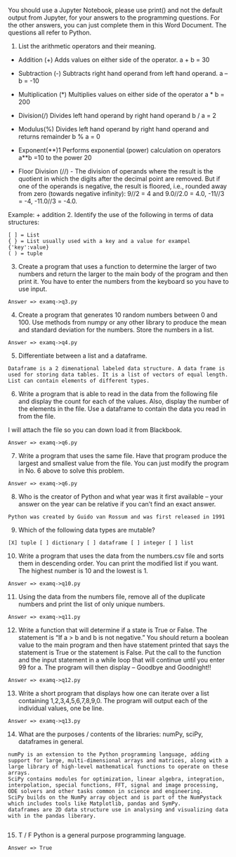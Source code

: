 You should use a Jupyter Notebook, please use print() and not the default output from Jupyter, for your answers to the programming questions.  For the other answers, you can just complete them in this Word Document.  The questions all refer to Python.

1. List the arithmetic operators and their meaning.
+ Addition (+) Adds values on either side of the operator. a + b = 30
- Subtraction (-) Subtracts right hand operand from left hand operand.  a – b = -10
* Multiplication (\*)  Multiplies values on either side of the operator  a * b = 200

* Division(/)  Divides left hand operand by right hand operand b / a = 2
* Modulus(%) Divides left hand operand by right hand operand and returns remainder b % a = 0
* Exponent(\*\*)1 Performs exponential (power) calculation on operators a**b =10 to the power 20
*  Floor Division (//) - The division of operands where the result is the quotient in which the digits after the decimal point are removed. But if one of the operands is negative, the result is floored, i.e., rounded away from zero (towards negative infinity):  9//2 = 4 and 9.0//2.0 = 4.0, -11//3 = -4, -11.0//3 = -4.0. 

Example: +  addition
2. Identify the use of the following in terms of data structures:
```
[ ] = List
{ } = List usually used with a key and a value for exampel {'key':value}
( ) = tuple
```
3. Create a program that uses a function to determine the larger of two numbers and return the larger to the main body of the program and then print it.  You have to enter the numbers from the keyboard so you have to use input.
```
Answer => examq->q3.py
```
4. Create a program that generates 10 random numbers between 0 and 100.  Use methods from numpy or any other library to produce the mean and standard deviation for the numbers.  Store the numbers in a list.
```
Answer => examq->q4.py
```
5. Differentiate between a list and a dataframe.

```
Dataframe is a 2 dimenational labeled data structure. A data frame is used for storing data tables. It is a list of vectors of equal length. List can contain elements of different types.
```
 

6. Write a program that is able to read in the data from the following file and display the count for each of the values.  Also, display the number of the elements in the file.  Use a dataframe to contain the data you read in from the file.

I will attach the file so you can down load it from Blackbook.

```
Answer => examq->q6.py
```


7. Write a program that uses the same file.  Have that program produce the largest and smallest value from the file.  You can just modify the program in No. 6 above to solve this problem.

```
Answer => examq->q6.py
```



8. Who is the creator of Python and what year was it first available – your answer on the year can be relative if you can’t find an exact answer.

```
Python was created by Guido van Rossum and was first released in 1991
```

9. Which of the following data types are mutable?
```
[X] tuple [ ] dictionary [ ] dataframe [ ] integer [ ] list
```
10. Write a program that uses the data from the numbers.csv file and sorts them in descending order.  You can print the modified list if you want.  The highest number is 10 and the lowest is 1.

```
Answer => examq->q10.py
```


11. Using the data from the numbers file, remove all of the duplicate numbers and print the list of only unique numbers.

```
Answer => examq->q11.py
```


12. Write a function that will determine if a state is True or False.   The statement is “If a > b and b is not negative.”  You should return a boolean value to the main program and then have statement printed that says the statement is True or the statement is False.  Put the call to the function and the input statement in a while loop that will continue until you enter 99 for a.  The program will then display – Goodbye and Goodnight!!

```
Answer => examq->q12.py
```


13. Write a short program that displays how one can iterate over a list containing 1,2,3,4,5,6,7,8,9,0.
The program will output each of the individual values, one be line.

```
Answer => examq->q13.py
```


14. What are the purposes / contents of the libraries: numPy, sciPy, dataframes in general.

```
numPy is an extension to the Python programming language, adding support for large, multi-dimensional arrays and matrices, along with a large library of high-level mathematical functions to operate on these arrays. 
SciPy contains modules for optimization, linear algebra, integration, interpolation, special functions, FFT, signal and image processing, ODE solvers and other tasks common in science and engineering.
SciPy builds on the NumPy array object and is part of the NumPystack which includes tools like Matplotlib, pandas and SymPy. 
dataframes are 2D data structure use in analysing and visualizing data with in the pandas liberary.


```

15. T / F Python is a general purpose programming language.

```
Answer => True
```
